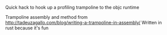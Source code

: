 Quick hack to hook up a profiling trampoline to the objc runtime

Trampoline assembly and method from http://tadeuzagallo.com/blog/writing-a-trampoline-in-assembly/
Written in rust because it's fun
